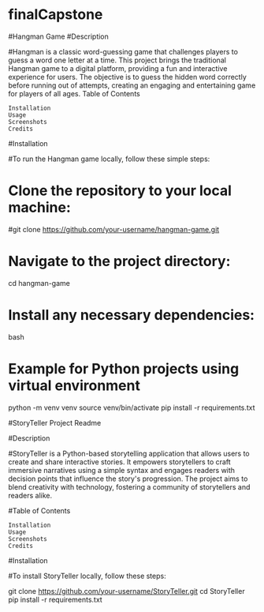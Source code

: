 # finalCapstone

#Hangman Game
#Description

#Hangman is a classic word-guessing game that challenges players to guess a word one letter at a time. This project brings the traditional Hangman game to a digital platform, providing a fun and interactive experience for users. The objective is to guess the hidden word correctly before running out of attempts, creating an engaging and entertaining game for players of all ages.
Table of Contents

    Installation
    Usage
    Screenshots
    Credits

#Installation

#To run the Hangman game locally, follow these simple steps:

   # Clone the repository to your local machine:

#git clone https://github.com/your-username/hangman-game.git

   # Navigate to the project directory:


cd hangman-game

   # Install any necessary dependencies:

bash

# Example for Python projects using virtual environment
python -m venv venv
source venv/bin/activate
pip install -r requirements.txt



#StoryTeller Project Readme

#Description

#StoryTeller is a Python-based storytelling application that allows users to create and share interactive stories. It empowers storytellers to craft immersive narratives using a simple syntax and engages readers with decision points that influence the story's progression. The project aims to blend creativity with technology, fostering a community of storytellers and readers alike.

#Table of Contents

    Installation
    Usage
    Screenshots
    Credits

#Installation

#To install StoryTeller locally, follow these steps:

git clone https://github.com/your-username/StoryTeller.git
cd StoryTeller
pip install -r requirements.txt
